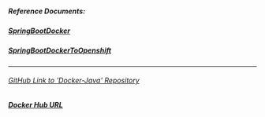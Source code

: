 ##### Reference Documents:
##### [SpringBootDocker](https://github.com/rahulvaish/ReferenceDocuments/blob/master/UnderstandingDocker/SpringBootDocker.docx)

##### [SpringBootDockerToOpenshift](https://github.com/rahulvaish/ReferenceDocuments/blob/master/UnderstandingDocker/SpringBootDockerToOpenShift.docx)

<hr>

###### [GitHub Link to 'Docker-Java' Repository](https://github.com/rahulvaish/Docker-Java)

##### [Docker Hub URL](https://hub.docker.com/u/rahulvaish/)



